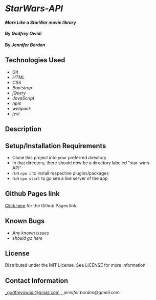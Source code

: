 # _StarWars-API_

#### _More Like a StarWar movie library_

#### By _**Godfrey Owidi**_
#### By _**Jennifer Bordon**_

## Technologies Used

* _Git_
* _HTML_
* _CSS_ 
* _Bootstrap_
* _jQuery_
* _JavaScript_
* _npm_
* _webpack_
* _jest_



## Description

## Setup/Installation Requirements
* Clone this project into your preferred directory
* In that directory, there should now be a directory labeled "star-wars-API"
* run `npm i` to install respective plugins/packages
* run `npm start` to go see a live server of the app

## Github Pages link

[Click here](https://github.com/godfreyowidi/star-wars-API) for the Github Pages link. 

## Known Bugs

* _Any known issues_
* _should go here_

## License

Distributed under the MIT License. See LICENSE for more information.


## Contact Information

_godfreyowiidi@gmail.com,_
_jennifer.bordon@gmail.com_
